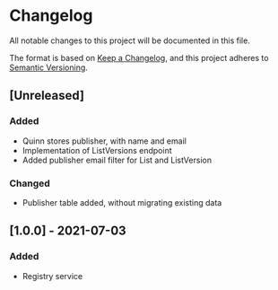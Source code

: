 # Changelog
All notable changes to this project will be documented in this file.

The format is based on [Keep a Changelog](https://keepachangelog.com/en/1.0.0/),
and this project adheres to [Semantic Versioning](https://semver.org/spec/v2.0.0.html).

## [Unreleased]

### Added
- Quinn stores publisher, with name and email
- Implementation of ListVersions endpoint
- Added publisher email filter for List and ListVersion

### Changed
- Publisher table added, without migrating existing data

## [1.0.0] - 2021-07-03

### Added
- Registry service
